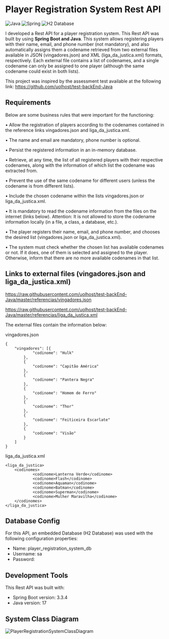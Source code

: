 # Player Registration System Rest API
![Java](https://img.shields.io/badge/Java-ED8B00?style=for-the-badge&logo=openjdk&logoColor=white) ![Spring](https://img.shields.io/badge/Spring-6DB33F?style=for-the-badge&logo=Spring&logoColor=white)  ![H2 Database](https://img.shields.io/badge/H2%20Database-018bff?style=for-the-badge&logoColor=white) 

I developed a Rest API for a player registration system. This Rest API was built by using **Spring Boot and Java**. This system allows registering players with their name, email, and phone number (not mandatory), and also automatically assigns them a codename retrieved from two external files available in JSON (vingadores.json) and XML (liga_da_justica.xml) formats, respectively. Each external file contains a list of codenames, and a single codename can only be assigned to one player (although the same codename could exist in both lists). 

This project was inspired by the assessment test available at the following link: https://github.com/uolhost/test-backEnd-Java


## Requirements

Below are some business rules that were important for the functioning:

• Allow the registration of players according to the codenames contained in the reference links vingadores.json and liga_da_justica.xml.

• The name and email are mandatory, phone number is optional.

• Persist the registered information in an in-memory database.

• Retrieve, at any time, the list of all registered players with their respective codenames, along with the information of which list the codename was extracted from.

• Prevent the use of the same codename for different users (unless the codename is from different lists).

• Include the chosen codename within the lists vingadores.json or liga_da_justica.xml.

• It is mandatory to read the codename information from the files on the internet (links below). Attention: It is not allowed to store the codename information locally (in a file, a class, a database, etc.).

• The player registers their name, email, and phone number, and chooses the desired list (vingadores.json or liga_da_justica.xml).

• The system must check whether the chosen list has available codenames or not. If it does, one of them is selected and assigned to the player. Otherwise, inform that there are no more available codenames in that list.

## Links to external files (vingadores.json and liga_da_justica.xml)

https://raw.githubusercontent.com/uolhost/test-backEnd-Java/master/referencias/vingadores.json

https://raw.githubusercontent.com/uolhost/test-backEnd-Java/master/referencias/liga_da_justica.xml

The external files contain the information below:

vingadores.json
```
{
	"vingadores": [{
			"codinome": "Hulk"
		},
		{
			"codinome": "Capitão América"
		},
		{
			"codinome": "Pantera Negra"
		},
		{
			"codinome": "Homem de Ferro"
		},
		{
			"codinome": "Thor"
		},
		{
			"codinome": "Feiticeira Escarlate"
		},
		{
			"codinome": "Visão"
		}
	]
}
```
liga_da_justica.xml
```
<liga_da_justica>
	<codinomes>
			<codinome>Lanterna Verde</codinome>
			<codinome>Flash</codinome>
			<codinome>Aquaman</codinome>
			<codinome>Batman</codinome>			
			<codinome>Superman</codinome>			
			<codinome>Mulher Maravilha</codinome>			
	</codinomes>
</liga_da_justica>
```

## Database Config
For this API, an embedded Database (H2 Database) was used with the following configuration properties:

- Name: player_registration_system_db
- Username: sa
- Password:

## Development Tools
This Rest API was built with:

- Spring Boot version: 3.3.4
- Java version: 17

## System Class Diagram

![PlayerRegistrationSystemClassDiagram](https://github.com/user-attachments/assets/d653cb13-7745-4dbd-b6a1-eb670a3591a8)



